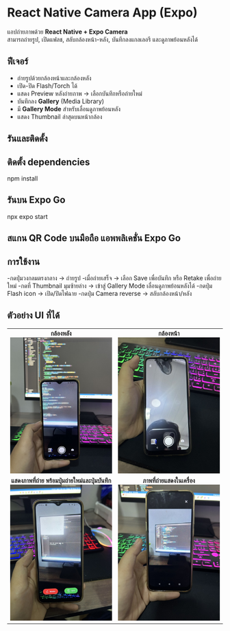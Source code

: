 # React Native Camera App (Expo)

แอปถ่ายภาพด้วย **React Native + Expo Camera**  
สามารถถ่ายรูป, เปิดแฟลช, สลับกล้องหน้า-หลัง, บันทึกลงแกลเลอรี และดูภาพย้อนหลังได้


## ฟีเจอร์

- ถ่ายรูปด้วยกล้องหน้าและกล้องหลัง  
- เปิด-ปิด Flash/Torch ได้  
- แสดง Preview หลังถ่ายภาพ → เลือกบันทึกหรือถ่ายใหม่  
- บันทึกลง **Gallery** (Media Library)  
- มี **Gallery Mode** สำหรับเลื่อนดูภาพย้อนหลัง  
- แสดง Thumbnail ล่าสุดบนหน้ากล้อง  

## รันและติดดั้ง

## ติดตั้ง dependencies
 npm install

 ## รันบน Expo Go
 npx expo start

 ## สแกน QR Code บนมือถือ แอพพลิเคชั่น Expo Go

 ## การใช้งาน
  -กดปุ่มวงกลมตรงกลาง → ถ่ายรูป
  -เมื่อถ่ายเสร็จ → เลือก Save เพื่อบันทึก หรือ Retake เพื่อถ่ายใหม่
  -กดที่ Thumbnail มุมซ้ายล่าง → เข้าสู่ Gallery Mode เลื่อนดูภาพย้อนหลังได้
  -กดปุ่ม Flash icon → เปิด/ปิดไฟฉาย
  -กดปุ่ม Camera reverse → สลับกล้องหน้า/หลัง

  ## ตัวอย่าง UI ที่ได้
<table>
  <tr>
    <td align="center">
      <b>กล้องหลัง</b><br>
      <img src="assets/screenshots/camera1.jpg" width="250"/>
    </td>
    <td align="center">
      <b>กล้องหน้า</b><br>
      <img src="assets/screenshots/camera2.jpg" width="250"/>
    </td>
  </tr>
  <tr>
    <td align="center">
      <b>แสดงภาพที่ถ่าย พร้อมปุ่มถ่ายใหม่และปุ่มบันทึก</b><br>
      <img src="assets/screenshots/preview.jpg" width="250"/>
    </td>
    <td align="center">
      <b>ภาพที่ถ่ายแสดงในเครื่อง</b><br>
      <img src="assets/screenshots/gallery.jpg" width="250"/>
    </td>
  </tr>
</table>